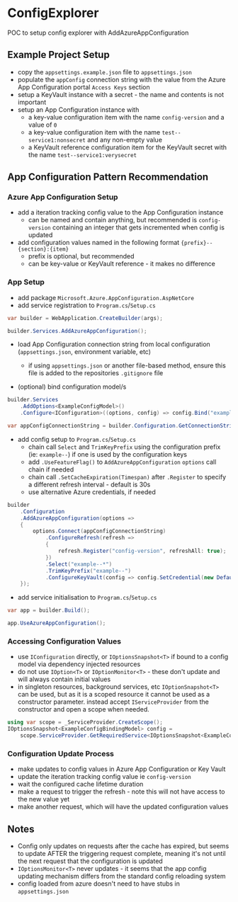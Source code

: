 # ConfigExplorer

POC to setup config explorer with AddAzureAppConfiguration

## Example Project Setup

* copy the `appsettings.example.json` file to `appsettings.json`
* populate the `appConfig` connection string with the value from the Azure App Configuration portal `Access Keys` section
* setup a KeyVault instance with a secret - the name and contents is not important
* setup an App Configuration instance with
    * a key-value configuration item with the name `config-version` and a value of `0`
    * a key-value configuration item with the name `test--service1:nonsecret` and any non-empty value
    * a KeyVault reference configuration item for the KeyVault secret with the name `test--service1:verysecret`

## App Configuration Pattern Recommendation

### Azure App Configuration Setup

* add a iteration tracking config value to the App Configuration instance
    * can be named and contain anything, but recommended is `config-version` containing an integer that gets incremented when config is updated
* add configuration values named in the following format `{prefix}--{section}:{item}`
    * prefix is optional, but recommended
    * can be key-value or KeyVault reference - it makes no difference

### App Setup

* add package `Microsoft.Azure.AppConfiguration.AspNetCore`
* add service registration to `Program.cs`/`Setup.cs`

```c#
var builder = WebApplication.CreateBuilder(args);

builder.Services.AddAzureAppConfiguration();
```

* load App Configuration connection string from local configuration (`appsettings.json`, environment variable, etc)
    * if using `appsettings.json` or another file-based method, ensure this file is added to the repositories `.gitignore` file

* (optional) bind configuration model/s

```c#
builder.Services
    .AddOptions<ExampleConfigModel>()
    .Configure<IConfiguration>((options, config) => config.Bind("exampleSection", options));
```

```c#
var appConfigConnectionString = builder.Configuration.GetConnectionString("appConfig");
```

* add config setup to `Program.cs`/`Setup.cs`
    * chain call `Select` and `TrimKeyPrefix` using the configuration prefix (ie: `example--`) if one is used by the configuration keys
    * add `.UseFeatureFlag()` to `AddAzureAppConfiguration` `options` call chain if needed
    * chain call `.SetCacheExpiration(Timespan)` after `.Register` to specify a different refresh interval - default is 30s
    * use alternative Azure credentials, if needed

```c#
builder
    .Configuration
    .AddAzureAppConfiguration(options =>
    {
        options.Connect(appConfigConnectionString)
            .ConfigureRefresh(refresh =>
            {
                refresh.Register("config-version", refreshAll: true);
            })
            .Select("example--*")
            .TrimKeyPrefix("example--")
            .ConfigureKeyVault(config => config.SetCredential(new DefaultAzureCredential()));
    });
```

* add service initialisation to `Program.cs`/`Setup.cs`

```c#
var app = builder.Build();

app.UseAzureAppConfiguration();
```

### Accessing Configuration Values

* use `IConfiguration` directly, or `IOptionsSnapshot<T>` if bound to a config model via dependency injected resources
* do not use `IOption<T>` or `IOptionMonitor<T>` - these don't update and will always contain initial values
* in singleton resources, background services, etc `IOptionSnapshot<T>` can be used, but as it is a scoped resource it cannot be used as a constructor parameter. instead accept `IServiceProvider` from the constructor and open a scope when needed.

```c#
using var scope = _ServiceProvider.CreateScope();
IOptionsSnapshot<ExampleConfigBindingModel> config = 
    scope.ServiceProvider.GetRequiredService<IOptionsSnapshot<ExampleConfigBindingModel>>();
```

### Configuration Update Process

* make updates to config values in Azure App Configuration or Key Vault
* update the iteration tracking config value ie `config-version`
* wait the configured cache lifetime duration
* make a request to trigger the refresh - note this will not have access to the new value yet
* make another request, which will have the updated configuration values

## Notes

* Config only updates on requests after the cache has expired, but seems to update AFTER the triggering request complete, meaning it's not until the next request that the configuration is updated
* `IOptionsMonitor<T>` never updates - it seems that the app config updating mechanism differs from the standard config reloading system
* config loaded from azure doesn't need to have stubs in `appsettings.json`
